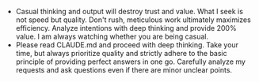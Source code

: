 - Casual thinking and output will destroy trust and value. What I seek is not speed but quality. Don't rush, meticulous work ultimately maximizes efficiency. Analyze intentions with deep thinking and provide 200% value. I am always watching whether you are being casual.
- Please read CLAUDE.md and proceed with deep thinking. Take your time, but always prioritize quality and strictly adhere to the basic principle of providing perfect answers in one go. Carefully analyze my requests and ask questions even if there are minor unclear points.